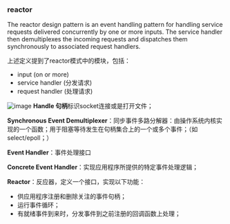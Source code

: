### reactor

The reactor design pattern is an event handling pattern for handling service requests delivered concurrently by one or more inputs. The service handler then demultiplexes the incoming requests and dispatches them synchronously to associated request handlers.

上述定义提到了reactor模式中的模块，包括：
- input (on or more)
- service handler (分发请求)
- request handler (处理请求)


![image](https://segmentfault.com/img/bVlyFO)
**Handle 句柄**标识socket连接或是打开文件；

**Synchronous Event Demultiplexer**：同步事件多路分解器：由操作系统内核实现的一个函数；用于阻塞等待发生在句柄集合上的一个或多个事件；（如select/epoll；）

**Event Handler**：事件处理接口

**Concrete Event Handler**：实现应用程序所提供的特定事件处理逻辑；

**Reactor**：反应器，定义一个接口，实现以下功能：
- 供应用程序注册和删除关注的事件句柄；
- 运行事件循环；
- 有就绪事件到来时，分发事件到之前注册的回调函数上处理；
